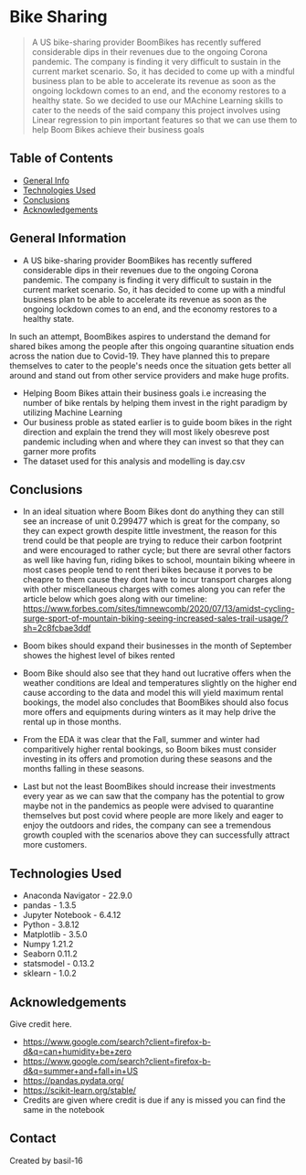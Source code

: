 # Bike Sharing
> A US bike-sharing provider BoomBikes has recently suffered considerable dips in their revenues due to the ongoing Corona pandemic. The company is finding it very difficult to sustain in the current market scenario. So, it has decided to come up with a mindful business plan to be able to accelerate its revenue as soon as the ongoing lockdown comes to an end, and the economy restores to a healthy state. So we decided to use our MAchine Learning skills to cater to the needs of the said company this project involves using Linear regression to pin important features so that we can use them to help Boom Bikes achieve their business goals


## Table of Contents
* [General Info](#general-information)
* [Technologies Used](#technologies-used)
* [Conclusions](#conclusions)
* [Acknowledgements](#acknowledgements)

<!-- You can include any other section that is pertinent to your problem -->

## General Information
- A US bike-sharing provider BoomBikes has recently suffered considerable dips in their revenues due to the ongoing Corona pandemic. The company is finding it very difficult to sustain in the current market scenario. So, it has decided to come up with a mindful business plan to be able to accelerate its revenue as soon as the ongoing lockdown comes to an end, and the economy restores to a healthy state. 


In such an attempt, BoomBikes aspires to understand the demand for shared bikes among the people after this ongoing quarantine situation ends across the nation due to Covid-19. They have planned this to prepare themselves to cater to the people's needs once the situation gets better all around and stand out from other service providers and make huge profits.
- Helping Boom Bikes attain their business goals i.e increasing the number of bike rentals by helping them invest in the right paradigm by utilizing Machine Learning
- Our business proble as stated earlier is to guide boom bikes in the right direction and explain the trend they will most likely obesreve post pandemic including when and where they can invest so that they can garner more profits
- The dataset used for this analysis and modelling is day.csv

<!-- You don't have to answer all the questions - just the ones relevant to your project. -->

## Conclusions
- In an ideal situation where Boom Bikes dont do anything they can still see an increase of unit  0.299477 which is great for the company, so they can expect growth despite little investment, the reason for this trend could be that people are trying to reduce their carbon footprint and were encouraged to rather cycle; but there are sevral other factors as well like having fun, riding bikes to school, mountain biking wheere in most cases people tend to rent theri bikes because it porves to be cheapre to them cause they dont have to incur transport charges along with other miscellaneous charges with comes along you can refer the article below which goes along with our timeline: https://www.forbes.com/sites/timnewcomb/2020/07/13/amidst-cycling-surge-sport-of-mountain-biking-seeing-increased-sales-trail-usage/?sh=2c8fcbae3ddf


-  Boom bikes should expand their businesses in the month of September  showes the highest level of bikes rented

- Boom Bike should also see that they hand out lucrative offers when the weather conditions are Ideal and temperatures slightly on the higher end cause according to the data and model this will yield maximum rental bookings, the model also concludes that  BoomBikes should also focus more offers and equipments during winters as it may help drive the rental up in those months.

- From the EDA it was clear that the Fall, summer and winter had comparitively higher rental bookings, so Boom bikes must consider investing in its offers and promotion during these seasons and the months falling in these seasons.

- Last but not the least BoomBikes should increase their investments every year as we can saw that the company has the potential to grow maybe not in the pandemics as people were advised to  quarantine themselves but post covid where people are more likely and eager to enjoy the outdoors and rides, the company can see a tremendous growth coupled with the scenarios above they can successfully attract more customers.


<!-- You don't have to answer all the questions - just the ones relevant to your project. -->


## Technologies Used
- Anaconda Navigator - 22.9.0
- pandas - 1.3.5
- Jupyter Notebook - 6.4.12
- Python - 3.8.12
- Matplotlib - 3.5.0
- Numpy 1.21.2
- Seaborn 0.11.2
- statsmodel - 0.13.2
- sklearn - 1.0.2

<!-- As the libraries versions keep on changing, it is recommended to mention the version of library used in this project -->

## Acknowledgements
Give credit here.
- https://www.google.com/search?client=firefox-b-d&q=can+humidity+be+zero
- https://www.google.com/search?client=firefox-b-d&q=summer+and+fall+in+US
- https://pandas.pydata.org/
- https://scikit-learn.org/stable/
- Credits are given where credit is due if any is missed you can find the same in the notebook


## Contact
Created by basil-16


<!-- Optional -->
<!-- ## License -->
<!-- This project is open source and available under the [... License](). -->

<!-- You don't have to include all sections - just the one's relevant to your project -->
